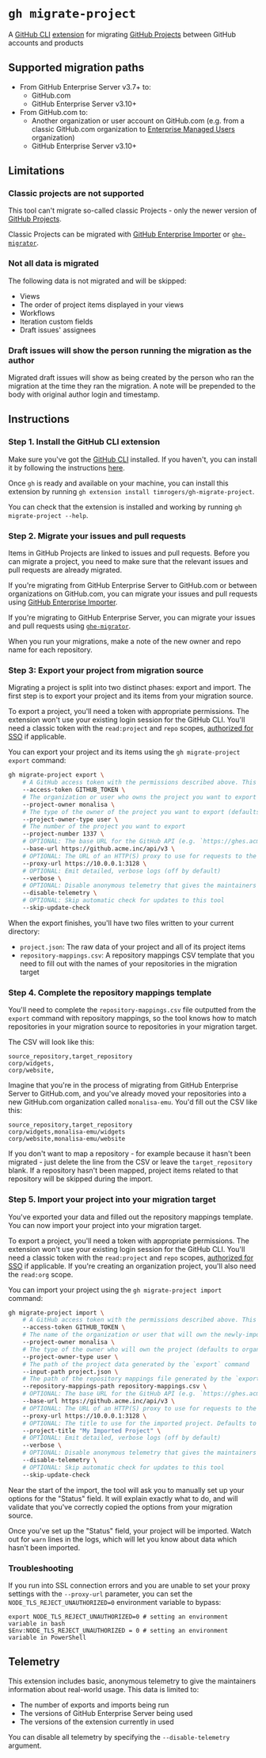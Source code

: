 # `gh migrate-project`

A [GitHub CLI](https://cli.github.com/) [extension](https://cli.github.com/manual/gh_extension) for migrating [GitHub Projects](https://docs.github.com/en/issues/planning-and-tracking-with-projects) between GitHub accounts and products

## Supported migration paths

* From GitHub Enterprise Server v3.7+ to:
  * GitHub.com
  * GitHub Enterprise Server v3.10+
* From GitHub.com to:
  * Another organization or user account on GitHub.com (e.g. from a classic GitHub.com organization to [Enterprise Managed Users](https://docs.github.com/en/enterprise-cloud@latest/admin/identity-and-access-management/using-enterprise-managed-users-for-iam/about-enterprise-managed-users) organization)
  * GitHub Enterprise Server v3.10+

## Limitations

### Classic projects are not supported

This tool can't migrate so-called classic Projects - only the newer version of [GitHub Projects](https://docs.github.com/en/issues/planning-and-tracking-with-projects).

Classic Projects can be migrated with [GitHub Enterprise Importer](https://docs.github.com/en/migrations/using-github-enterprise-importer) or [`ghe-migrator`](https://docs.github.com/en/enterprise-cloud@latest/migrations/using-ghe-migrator/about-ghe-migrator).


### Not all data is migrated

The following data is not migrated and will be skipped:

- Views
- The order of project items displayed in your views
- Workflows
- Iteration custom fields
- Draft issues' assignees

### Draft issues will show the person running the migration as the author

Migrated draft issues will show as being created by the person who ran the migration at the time they ran the migration. A note will be prepended to the body with original author login and timestamp.

## Instructions

### Step 1. Install the GitHub CLI extension

Make sure you've got the [GitHub CLI](https://cli.github.com/) installed. If you haven't, you can install it by following the instructions [here](https://github.com/cli/cli#installation).

Once `gh` is ready and available on your machine, you can install this extension by running `gh extension install timrogers/gh-migrate-project`.

You can check that the extension is installed and working by running `gh migrate-project --help`.

### Step 2. Migrate your issues and pull requests

Items in GitHub Projects are linked to issues and pull requests. Before you can migrate a project, you need to make sure that the relevant issues and pull requests are already migrated.

If you're migrating from GitHub Enterprise Server to GitHub.com or between organizations on GitHub.com, you can migrate your issues and pull requests using [GitHub Enterprise Importer](https://docs.github.com/en/migrations/using-github-enterprise-importer).

If you're migrating to GitHub Enterprise Server, you can migrate your issues and pull requests using [`ghe-migrator`](https://docs.github.com/en/enterprise-cloud@latest/migrations/using-ghe-migrator/about-ghe-migrator).

When you run your migrations, make a note of the new owner and repo name for each repository.

### Step 3: Export your project from migration source

Migrating a project is split into two distinct phases: export and import. The first step is to export your project and its items from your migration source.

To export a project, you'll need a token with appropriate permissions. The extension won't use your existing login session for the GitHub CLI. You'll need a classic token with the `read:project` and `repo` scopes, [authorized for SSO](https://docs.github.com/en/enterprise-cloud@latest/authentication/authenticating-with-saml-single-sign-on/authorizing-a-personal-access-token-for-use-with-saml-single-sign-on) if applicable.

You can export your project and its items using the `gh migrate-project export` command:

```bash
gh migrate-project export \
    # A GitHub access token with the permissions described above. This can also be configured using the `EXPORT_GITHUB_TOKEN` environment variable.
    --access-token GITHUB_TOKEN \
    # The organization or user who owns the project you want to export
    --project-owner monalisa \
    # The type of the owner of the project you want to export (defaults to organization; only required if the owner is a user)
    --project-owner-type user \
    # The number of the project you want to export
    --project-number 1337 \
    # OPTIONAL: The base URL for the GitHub API (e.g. `https://ghes.acme.corp/api/v3`). You only need to set this if you are not exporting from GitHub.com.
    --base-url https://github.acme.inc/api/v3 \
    # OPTIONAL: The URL of an HTTP(S) proxy to use for requests to the GitHub API (e.g. `http://localhost:3128`). This can also be set using the EXPORT_PROXY_URL environment variable.
    --proxy-url https://10.0.0.1:3128 \
    # OPTIONAL: Emit detailed, verbose logs (off by default)
    --verbose \
    # OPTIONAL: Disable anonymous telemetry that gives the maintainers of this tool basic information about real-world usage.
    --disable-telemetry \
    # OPTIONAL: Skip automatic check for updates to this tool
    --skip-update-check
```

When the export finishes, you'll have two files written to your current directory:

- `project.json`: The raw data of your project and all of its project items
- `repository-mappings.csv`: A repository mappings CSV template that you need to fill out with the names of your repositories in the migration target

### Step 4. Complete the repository mappings template

You'll need to complete the `repository-mappings.csv` file outputted from the `export` command with repository mappings, so the tool knows how to match repositories in your migration source to repositories in your migration target.

The CSV will look like this:

```
source_repository,target_repository
corp/widgets,
corp/website,
```

Imagine that you're in the process of migrating from GitHub Enterprise Server to GitHub.com, and you've already moved your repositories into a new GitHub.com organization called `monalisa-emu`. You'd fill out the CSV like this:

```
source_repository,target_repository
corp/widgets,monalisa-emu/widgets
corp/website,monalisa-emu/website
```

If you don't want to map a repository - for example because it hasn't been migrated - just delete the line from the CSV or leave the `target_repository` blank. If a repository hasn't been mapped, project items related to that repository will be skipped during the import.

### Step 5. Import your project into your migration target

You've exported your data and filled out the repository mappings template. You can now import your project into your migration target.

To export a project, you'll need a token with appropriate permissions. The extension won't use your existing login session for the GitHub CLI. You'll need a classic token with the `read:project` and `repo` scopes, [authorized for SSO](https://docs.github.com/en/enterprise-cloud@latest/authentication/authenticating-with-saml-single-sign-on/authorizing-a-personal-access-token-for-use-with-saml-single-sign-on) if applicable. If you're creating an organization project, you'll also need the `read:org` scope.

You can import your project using the `gh migrate-project import` command:

```bash
gh migrate-project import \
    # A GitHub access token with the permissions described above. This can also be configured using the `IMPORT_GITHUB_TOKEN` environment variable.
    --access-token GITHUB_TOKEN \
    # The name of the organization or user that will own the newly-imported project
    --project-owner monalisa \
    # The type of the owner who will own the project (defaults to organization; only required if the owner is a user)
    --project-owner-type user \
    # The path of the project data generated by the `export` command
    --input-path project.json \
    # The path of the repository mappings file generated by the `export` command and completed by you
    --repository-mappings-path repository-mappings.csv \
    # OPTIONAL: The base URL for the GitHub API (e.g. `https://ghes.acme.corp/api/v3`). You only need to set this if you are not importing to GitHub.com.
    --base-url https://github.acme.inc/api/v3 \
    # OPTIONAL: The URL of an HTTP(S) proxy to use for requests to the GitHub API (e.g. `http://localhost:3128`). This can also be set using the IMPORT_PROXY_URL environment variable.
    --proxy-url https://10.0.0.1:3128 \
    # OPTIONAL: The title to use for the imported project. Defaults to the title of the source project.
    --project-title "My Imported Project" \
    # OPTIONAL: Emit detailed, verbose logs (off by default)
    --verbose \
    # OPTIONAL: Disable anonymous telemetry that gives the maintainers of this tool basic information about real-world usage.
    --disable-telemetry \
    # OPTIONAL: Skip automatic check for updates to this tool
    --skip-update-check
```

Near the start of the import, the tool will ask you to manually set up your options for the "Status" field. It will explain exactly what to do, and will validate that you've correctly copied the options from your migration source.

Once you've set up the "Status" field, your project will be imported. Watch out for `warn` lines in the logs, which will let you know about data which hasn't been imported.

### Troubleshooting

If you run into SSL connection errors and you are unable to set your proxy settings with the `--proxy-url` parameter, you can set the `NODE_TLS_REJECT_UNAUTHORIZED=0` environment variable to bypass:

```
export NODE_TLS_REJECT_UNAUTHORIZED=0 # setting an environment variable in bash
$Env:NODE_TLS_REJECT_UNAUTHORIZED = 0 # setting an environment variable in PowerShell
```

## Telemetry

This extension includes basic, anonymous telemetry to give the maintainers information about real-world usage. This data is limited to:

- The number of exports and imports being run
- The versions of GitHub Enterprise Server being used
- The versions of the extension currently in used

You can disable all telemetry by specifying the `--disable-telemetry` argument.